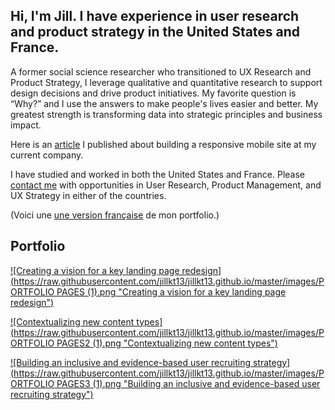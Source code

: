 ## Hi, I'm Jill. I have experience in user research and product strategy in the United States and France.

A former social science researcher who transitioned to UX Research and Product Strategy, I leverage qualitative and quantitative research to support design decisions and drive product initiatives. My favorite question is “Why?” and I use the answers to make people's lives easier and better. My greatest strength is transforming data into strategic principles and business impact. 

Here is an <a href="https://ethn.io/blog/ithaka_mobile">article</a> I published about building a responsive mobile site at my current company. 

I have studied and worked in both the United States and France. Please [contact me](https://docs.google.com/forms/d/e/1FAIpQLSdaM0dB94QPEt9lZqslmL7no4zA9TQ5sY0UnriuiNYZ7fjk-w/viewform?usp=sf_link) with opportunities in User Research, Product Management, and UX Strategy in either of the countries. 

(Voici une [une version française](https://drive.google.com/file/d/1vBRhDwX7SqaDa0IHC2VhHzai9xcf0nD1/view?usp=sharing) de mon portfolio.)

## Portfolio
[![Creating a vision for a key landing page redesign](https://raw.githubusercontent.com/jillkt13/jillkt13.github.io/master/images/PORTFOLIO PAGES (1).png "Creating a vision for a key landing page redesign")](https://jillkt13.github.io/urp_redesign)

[![Contextualizing new content types](https://raw.githubusercontent.com/jillkt13/jillkt13.github.io/master/images/PORTFOLIO PAGES2 (1).png "Contextualizing new content types")](https://jillkt13.github.io/sample_page)

[![Building an inclusive and evidence-based user recruiting strategy](https://raw.githubusercontent.com/jillkt13/jillkt13.github.io/master/images/PORTFOLIO PAGES3 (1).png "Building an inclusive and evidence-based user recruiting strategy")](https://jillkt13.github.io/recruiting_strategy)
